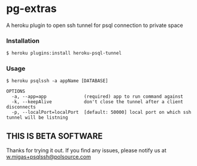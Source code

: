 # pg-extras

A heroku plugin to open ssh tunnel for psql connection to private space

### Installation

```bash
$ heroku plugins:install heroku-psql-tunnel
```

### Usage
```
$ heroku psqlssh -a appName [DATABASE]

OPTIONS
  -a, --app=app              (required) app to run command against
  -k, --keepAlive            don't close the tunnel after a client disconnects
  -p, --localPort=localPort  [default: 50000] local port on which ssh tunnel will be listning
```

## THIS IS BETA SOFTWARE

Thanks for trying it out. If you find any issues, please notify us at
w.migas+psqlssh@polsource.com

